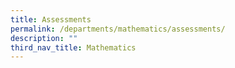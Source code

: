 ```yaml
---
title: Assessments
permalink: /departments/mathematics/assessments/
description: ""
third_nav_title: Mathematics
---
```

